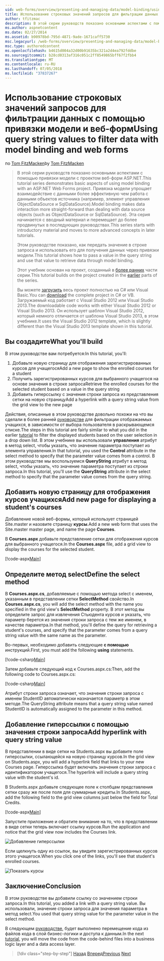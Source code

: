 ```yaml
---
uid: web-forms/overview/presenting-and-managing-data/model-binding/using-query-string-values-to-retrieve-data
title: Использование строковых значений запросов для фильтрации данных с помощью привязки модели и веб-формы | Документация Майкрософт
author: tfitzmac
description: В этой серии руководств показано основными аспектами с помощью привязки модели с проектом веб-форм ASP.NET. Привязка модели позволяет взаимодействие с данными более прямой-...
ms.author: aspnetcontent
ms.date: 02/27/2014
ms.assetid: b90978bd-795d-4871-9ade-1671caff5730
msc.legacyurl: /web-forms/overview/presenting-and-managing-data/model-binding/using-query-string-values-to-retrieve-data
msc.type: authoredcontent
ms.openlocfilehash: b4615d004a32d00b91635bc321a2d4ea792fddbe
ms.sourcegitcommit: b28cd0313af316c051c2ff8549865bff67f2fbb4
ms.translationtype: MT
ms.contentlocale: ru-RU
ms.lasthandoff: 07/05/2018
ms.locfileid: "37837267"
---
```

<a name="using-query-string-values-to-filter-data-with-model-binding-and-web-forms"></a><span data-ttu-id="9bc2c-104">Использование строковых значений запросов для фильтрации данных с помощью привязки модели и веб-форм</span><span class="sxs-lookup"><span data-stu-id="9bc2c-104">Using query string values to filter data with model binding and web forms</span></span>
====================
<span data-ttu-id="9bc2c-105">по [Tom FitzMacken](https://github.com/tfitzmac)</span><span class="sxs-lookup"><span data-stu-id="9bc2c-105">by [Tom FitzMacken](https://github.com/tfitzmac)</span></span>

> <span data-ttu-id="9bc2c-106">В этой серии руководств показано основными аспектами с помощью привязки модели с проектом веб-форм ASP.NET.</span><span class="sxs-lookup"><span data-stu-id="9bc2c-106">This tutorial series demonstrates basic aspects of using model binding with an ASP.NET Web Forms project.</span></span> <span data-ttu-id="9bc2c-107">Привязка модели упрощает взаимодействие с данными более эффективную чем работа с данными объектов источника (например, элемент управления ObjectDataSource и SqlDataSource).</span><span class="sxs-lookup"><span data-stu-id="9bc2c-107">Model binding makes data interaction more straight-forward than dealing with data source objects (such as ObjectDataSource or SqlDataSource).</span></span> <span data-ttu-id="9bc2c-108">Эта серия начинается с вводный материал и перемещает до более продвинутых в последующих руководствах.</span><span class="sxs-lookup"><span data-stu-id="9bc2c-108">This series starts with introductory material and moves to more advanced concepts in later tutorials.</span></span>
> 
> <span data-ttu-id="9bc2c-109">Этом руководстве показано, как передать значение в строке запроса и использовать его для получения данных через привязки модели.</span><span class="sxs-lookup"><span data-stu-id="9bc2c-109">This tutorial shows how to pass a value in the query string and use that value to retrieve data through model binding.</span></span>
> 
> <span data-ttu-id="9bc2c-110">Этот учебник основан на проект, созданный в [более ранних](retrieving-data.md) части серии.</span><span class="sxs-lookup"><span data-stu-id="9bc2c-110">This tutorial builds on the project created in the [earlier](retrieving-data.md) parts of the series.</span></span>
> 
> <span data-ttu-id="9bc2c-111">Вы можете [загрузить](https://go.microsoft.com/fwlink/?LinkId=286116) весь проект полностью на C# или Visual Basic.</span><span class="sxs-lookup"><span data-stu-id="9bc2c-111">You can [download](https://go.microsoft.com/fwlink/?LinkId=286116) the complete project in C# or VB.</span></span> <span data-ttu-id="9bc2c-112">Загружаемый код работает с Visual Studio 2012 или Visual Studio 2013.</span><span class="sxs-lookup"><span data-stu-id="9bc2c-112">The downloadable code works with either Visual Studio 2012 or Visual Studio 2013.</span></span> <span data-ttu-id="9bc2c-113">Он использует шаблон Visual Studio 2012, который немного отличается от шаблона Visual Studio 2013, в этом учебнике.</span><span class="sxs-lookup"><span data-stu-id="9bc2c-113">It uses the Visual Studio 2012 template, which is slightly different than the Visual Studio 2013 template shown in this tutorial.</span></span>


## <a name="what-youll-build"></a><span data-ttu-id="9bc2c-114">Вы создадите</span><span class="sxs-lookup"><span data-stu-id="9bc2c-114">What you'll build</span></span>

<span data-ttu-id="9bc2c-115">В этом руководстве вам потребуется:</span><span class="sxs-lookup"><span data-stu-id="9bc2c-115">In this tutorial, you'll:</span></span>

1. <span data-ttu-id="9bc2c-116">Добавьте новую страницу для отображения зарегистрированных курсов для учащегося</span><span class="sxs-lookup"><span data-stu-id="9bc2c-116">Add a new page to show the enrolled courses for a student</span></span>
2. <span data-ttu-id="9bc2c-117">Получить зарегистрированных курсов для выбранного учащегося на основе значения в строке запроса</span><span class="sxs-lookup"><span data-stu-id="9bc2c-117">Retrieve the enrolled courses for the selected student based on a value in the query string</span></span>
3. <span data-ttu-id="9bc2c-118">Добавить гиперссылку с значения строки запроса из представления сетки на новую страницу</span><span class="sxs-lookup"><span data-stu-id="9bc2c-118">Add a hyperlink with a query string value from the grid view to the new page</span></span>

<span data-ttu-id="9bc2c-119">Действия, описанные в этом руководстве довольно похожи на что вы сделали в более ранней [руководстве](sorting-paging-and-filtering-data.md) для фильтрации отображаемых учащихся, в зависимости от выбора пользователя в раскрывающемся списке.</span><span class="sxs-lookup"><span data-stu-id="9bc2c-119">The steps in this tutorial are fairly similar to what you did in the earlier [tutorial](sorting-paging-and-filtering-data.md) to filter the displayed students based on the user selection in a drop down list.</span></span> <span data-ttu-id="9bc2c-120">В этом учебнике вы использовали **управления** атрибут в метод select, чтобы указать, что значение параметра поступает из элемента управления.</span><span class="sxs-lookup"><span data-stu-id="9bc2c-120">In that tutorial, you used the **Control** attribute in the select method to specify that the parameter value comes from a control.</span></span> <span data-ttu-id="9bc2c-121">В этом руководстве мы воспользуемся **QueryString** атрибут в метод select, чтобы указать, что значение параметра поступает из строки запроса.</span><span class="sxs-lookup"><span data-stu-id="9bc2c-121">In this tutorial, you'll use the **QueryString** attribute in the select method to specify that the parameter value comes from the query string.</span></span>

## <a name="add-new-page-for-displaying-a-students-courses"></a><span data-ttu-id="9bc2c-122">Добавить новую страницу для отображения курсов учащихся</span><span class="sxs-lookup"><span data-stu-id="9bc2c-122">Add new page for displaying a student's courses</span></span>

<span data-ttu-id="9bc2c-123">Добавление новой веб-формы, который использует страницей Site.master и назовите страницу **курсы**.</span><span class="sxs-lookup"><span data-stu-id="9bc2c-123">Add a new web form that uses the Site.master master page, and name the page **Courses**.</span></span>

<span data-ttu-id="9bc2c-124">В **Courses.aspx** добавьте представление сетки для отображения курсов для выбранного учащегося.</span><span class="sxs-lookup"><span data-stu-id="9bc2c-124">In the **Courses.aspx** file, add a grid view to display the courses for the selected student.</span></span>

[!code-aspx[Main](using-query-string-values-to-retrieve-data/samples/sample1.aspx)]

## <a name="define-the-select-method"></a><span data-ttu-id="9bc2c-125">Определите метод select</span><span class="sxs-lookup"><span data-stu-id="9bc2c-125">Define the select method</span></span>

<span data-ttu-id="9bc2c-126">В **Courses.aspx.cs**, добавляемые с помощью метода select с именем, указанным в представлении сетки **SelectMethod** свойство.</span><span class="sxs-lookup"><span data-stu-id="9bc2c-126">In **Courses.aspx.cs**, you will add the select method with the name you specified in the grid view's **SelectMethod** property.</span></span> <span data-ttu-id="9bc2c-127">В этот метод вы определите запрос для извлечения Стьюдента курсов и указать, что параметр берется из значения строки запроса с тем же именем, в качестве параметра.</span><span class="sxs-lookup"><span data-stu-id="9bc2c-127">In that method, you'll define the query for retrieving a student's courses, and specify that the parameter comes from a query string value with the same name as the parameter.</span></span>

<span data-ttu-id="9bc2c-128">Во-первых, необходимо добавить следующие **с помощью** инструкций.</span><span class="sxs-lookup"><span data-stu-id="9bc2c-128">First, you must add the following **using** statements.</span></span>

[!code-csharp[Main](using-query-string-values-to-retrieve-data/samples/sample2.cs)]

<span data-ttu-id="9bc2c-129">Затем добавьте следующий код к Courses.aspx.cs:</span><span class="sxs-lookup"><span data-stu-id="9bc2c-129">Then, add the following code to Courses.aspx.cs:</span></span>

[!code-csharp[Main](using-query-string-values-to-retrieve-data/samples/sample3.cs)]

<span data-ttu-id="9bc2c-130">Атрибут строки запроса означает, что значения строки запроса с именем StudentID автоматически назначается параметр в этом методе.</span><span class="sxs-lookup"><span data-stu-id="9bc2c-130">The QueryString attribute means that a query string value named StudentID is automatically assigned to the parameter in this method.</span></span>

## <a name="add-hyperlink-with-query-string-value"></a><span data-ttu-id="9bc2c-131">Добавление гиперссылки с помощью значения строки запроса</span><span class="sxs-lookup"><span data-stu-id="9bc2c-131">Add hyperlink with query string value</span></span>

<span data-ttu-id="9bc2c-132">В представлении в виде сетки на Students.aspx вы добавите поле гиперссылки, ссылающейся на новую страницу курсов.</span><span class="sxs-lookup"><span data-stu-id="9bc2c-132">In the grid view on Students.aspx, you will add a hyperlink field that links to your new Courses page.</span></span> <span data-ttu-id="9bc2c-133">Гиперссылка будет включать значения строки запроса с идентификатором учащегося.</span><span class="sxs-lookup"><span data-stu-id="9bc2c-133">The hyperlink will include a query string value with the student's id.</span></span>

<span data-ttu-id="9bc2c-134">В Students.aspx добавьте следующее поле к столбцам представления сетки сразу же после поля для суммарные кредиты.</span><span class="sxs-lookup"><span data-stu-id="9bc2c-134">In Students.aspx, add the following field to the grid view columns just below the field for Total Credits.</span></span>

[!code-aspx[Main](using-query-string-values-to-retrieve-data/samples/sample4.aspx?highlight=7-8)]

<span data-ttu-id="9bc2c-135">Запустите приложение и обратите внимание на то, что в представлении в виде сетки теперь включает ссылку курсов.</span><span class="sxs-lookup"><span data-stu-id="9bc2c-135">Run the application and notice that the grid view now includes the Courses link.</span></span>

![Добавление гиперссылки](using-query-string-values-to-retrieve-data/_static/image1.png)

<span data-ttu-id="9bc2c-137">Если щелкнуть одну из ссылок, вы увидите зарегистрированных курсов этого учащегося.</span><span class="sxs-lookup"><span data-stu-id="9bc2c-137">When you click one of the links, you'll see that student's enrolled courses.</span></span>

![Показать курсы](using-query-string-values-to-retrieve-data/_static/image2.png)

## <a name="conclusion"></a><span data-ttu-id="9bc2c-139">Заключение</span><span class="sxs-lookup"><span data-stu-id="9bc2c-139">Conclusion</span></span>

<span data-ttu-id="9bc2c-140">В этом руководстве вы добавили ссылку со значением строки запроса.</span><span class="sxs-lookup"><span data-stu-id="9bc2c-140">In this tutorial, you added a link with a query string value.</span></span> <span data-ttu-id="9bc2c-141">Вы использовали, значение строки запроса для значения параметра в метод select.</span><span class="sxs-lookup"><span data-stu-id="9bc2c-141">You used that query string value for the parameter value in the select method.</span></span>

<span data-ttu-id="9bc2c-142">В следующем [руководстве](adding-business-logic-layer.md), будет выполнено перемещение кода из файлов кода в слой бизнес-логики и доступа к данным.</span><span class="sxs-lookup"><span data-stu-id="9bc2c-142">In the next [tutorial](adding-business-logic-layer.md), you will move the code from the code-behind files into a business logic layer and a data access layer.</span></span>

> [!div class="step-by-step"]
> <span data-ttu-id="9bc2c-143">[Назад](integrating-jquery-ui.md)
> [Вперед](adding-business-logic-layer.md)</span><span class="sxs-lookup"><span data-stu-id="9bc2c-143">[Previous](integrating-jquery-ui.md)
[Next](adding-business-logic-layer.md)</span></span>
